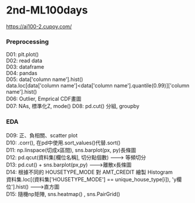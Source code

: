 # 2nd-ML100days
https://ai100-2.cupoy.com/

### Preprocessing  
D01: plt.plot()  
D02: read data  
D03: dataframe  
D04: pandas  
D05: data['column name'].hist()  
     data.loc[data['column name']<data['column name'].quantile(0.99)]['column name'].hist()  
D06: Outlier, Emprical CDF畫圖  
D07: NAs, 標準化Z, mode()
D08: pd.cut() 分組, groupby  

### EDA 
D09: 正、負相關、scatter plot  
D10: .corr(), 在pd中使用.sort_values()代替.sort()  
D11: np.linspace(切成x區間), sns.barplot(px, py)長條圖  
D12: pd.qcut(資料集[欄位名稱], 切分點個數) ---> 等頻切分  
D13: pd.cut() + sns.barplot(px,py) --->離散x長條圖  
D14: 根據不同的 HOUSETYPE_MODE 對 AMT_CREDIT 繪製 Histogram  
     資料集.loc[(資料集['HOUSETYPE_MODE'] == unique_house_type[i]), 'y欄位'].hist() --->直方圖  
D15: 隨機np矩陣, sns.heatmap() , sns.PairGrid()  